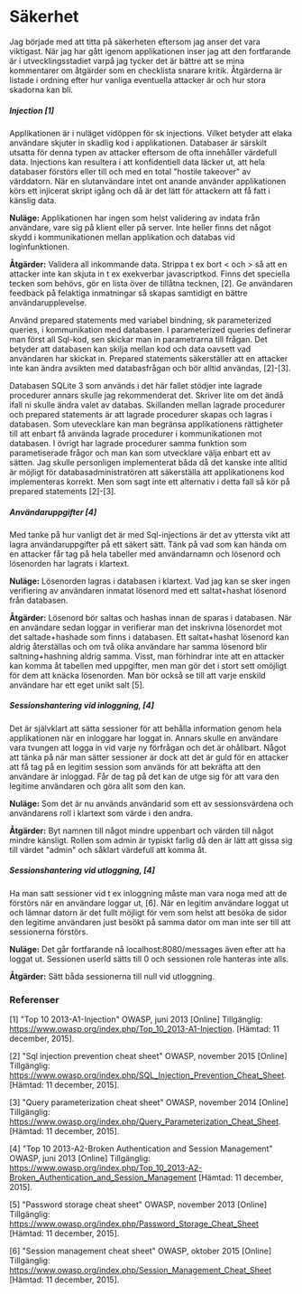 <h1>Säkerhet</h1>

Jag började med att titta på säkerheten eftersom jag anser det vara viktigast. När jag har gått igenom applikationen
inser jag att den fortfarande är i utvecklingsstadiet varpå jag tycker det är bättre att se mina kommentarer om åtgärder
som en checklista snarare kritik. Åtgärderna är listade i ordning efter hur vanliga eventuella attacker är och hur stora
skadorna kan bli.

<h5>Injection [1]</h5>
Applikationen är i nuläget vidöppen för sk injections. Vilket betyder att elaka användare skjuter in skadlig kod
i applikationen. Databaser är särskilt utsatta för denna typen av attacker eftersom de ofta innehåller värdefull data.
Injections kan resultera i att konfidentiell data läcker ut, att hela databaser förstörs eller till och med en total
"hostile takeover" av värddatorn. När en slutanvändare intet ont anande använder applikationen körs ett injicerat skript
igång och då är det lätt för attackern att få fatt i känslig data.

<b>Nuläge:</b>
Applikationen har ingen som helst validering av indata från användare, vare sig på klient eller på server. Inte heller
finns det något skydd i kommunikationen mellan applikation och databas vid loginfunktionen.

<b>Åtgärder:</b>
Validera all inkommande data. Strippa t ex  bort < och > så att en attacker inte kan skjuta in
t ex exekverbar javascriptkod. Finns det speciella tecken som behövs, gör en lista över de tillåtna tecknen, [2].
Ge användaren feedback på felaktiga inmatningar så skapas samtidigt en bättre användarupplevelse.

Använd prepared statements med variabel bindning, sk parameterized queries, i kommunikation med databasen. I parameterized queries
definerar man först all Sql-kod, sen skickar man in parametrarna till frågan. Det betyder att databasen kan skilja mellan kod och
data oavsett vad användaren har skickat in. Prepared statements säkerställer att en attacker inte kan ändra avsikten med databasfrågan
och bör alltid användas, [2]-[3].

Databasen SQLite 3 som används i det här fallet stödjer inte lagrade procedurer annars skulle jag rekommenderat det.
Skriver lite om det ändå ifall ni skulle ändra valet av databas. Skillanden mellan lagrade procedurer
och prepared statements är att lagrade procedurer skapas och lagras i databasen. Som utevecklare kan man begränsa applikationens
rättigheter till att enbart få använda lagrade procedurer i kommunikationen mot databasen. I övrigt har lagrade procedurer samma funktion som
parametiserade frågor och man kan som utvecklare välja enbart ett av sätten. Jag skulle personligen implementerat båda då
det kanske inte alltid är möjligt för databasadministratören att säkerställa att applikationens kod implementeras korrekt.
Men som sagt inte ett alternativ i detta fall så kör på prepared statements [2]-[3].

<h5>Användaruppgifter [4]</h5>
Med tanke på hur vanligt det är med Sql-injections är det av yttersta vikt att lagra användaruppgifter på ett säkert sätt.
Tänk på vad som kan hända om en attacker får tag på hela tabeller med användarnamn och lösenord och lösenorden har lagrats
i klartext.

<b>Nuläge:</b>
Lösenorden lagras i databasen i klartext. Vad jag kan se sker ingen verifiering av användaren inmatat lösenord med
ett saltat+hashat lösenord från databasen.

<b>Åtgärder:</b>
Lösenord bör saltas och hashas innan de sparas i databasen. När en användare sedan loggar in verifierar man det inskrivna
lösenordet mot det saltade+hashade som finns i databasen. Ett saltat+hashat lösenord kan aldrig återställas och om två olika
användare har samma lösenord blir saltning+hashning aldrig samma. Visst, man förhindrar inte att en attacker kan komma åt
tabellen med uppgifter, men man gör det i stort sett omöjligt för dem att knäcka lösenorden. Man bör också se till att varje
enskild användare har ett eget unikt salt [5].

<h5>Sessionshantering vid inloggning, [4]</h5>
Det är självklart att sätta sessioner för att behålla information genom hela applikationen när en inloggare har loggat in.
Annars skulle en användare vara tvungen att logga in vid varje ny förfrågan och det är ohållbart. Något att tänka på när man
sätter sessioner är dock att det är guld för en attacker att få tag på en legitim session som används för att bekräfta att den
användare är inloggad. Får de tag på det kan de utge sig för att vara den legitime användaren och göra allt som den kan.

<b>Nuläge:</b>
Som det är nu används användarid som ett av sessionsvärdena och användarens roll i klartext som värde i den andra.

<b>Åtgärder:</b>
Byt namnen till något mindre uppenbart och värden till något mindre känsligt. Rollen som admin är typiskt farlig då den
är lätt att gissa sig till värdet "admin" och såklart värdefull att komma åt.

<h5>Sessionshantering vid utloggning, [4]</h5>
Ha man satt sessioner vid t ex inloggning måste man vara noga med att de förstörs när en användare loggar ut, [6].
När en legitim användare loggat ut och lämnar datorn är det fullt möjligt för vem som helst att besöka de sidor den
legitime användaren just besökt på samma dator om man inte ser till att sessionerna förstörs.

<b>Nuläge:</b>
Det går fortfarande nå localhost:8080/messages även efter att ha loggat ut. Sessionen userId sätts till 0 och sessionen
role hanteras inte alls.

<b>Åtgärder:</b>
Sätt båda sessionerna till null vid utloggning.



<h3>Referenser</h3>

[1] "Top 10 2013-A1-Injection" OWASP, juni 2013 [Online] Tillgänglig: https://www.owasp.org/index.php/Top_10_2013-A1-Injection. [Hämtad: 11 december, 2015].

[2] "Sql injection prevention cheat sheet" OWASP, november 2015 [Online] Tillgänglig: https://www.owasp.org/index.php/SQL_Injection_Prevention_Cheat_Sheet. [Hämtad: 11 december, 2015].

[3] "Query parameterization cheat sheet" OWASP, november 2014 [Online] Tillgänglig: https://www.owasp.org/index.php/Query_Parameterization_Cheat_Sheet. [Hämtad: 11 december, 2015].

[4] "Top 10 2013-A2-Broken Authentication and Session Management" OWASP, juni 2013 [Online] Tillgänglig: https://www.owasp.org/index.php/Top_10_2013-A2-Broken_Authentication_and_Session_Management [Hämtad: 11 december, 2015].

[5] "Password storage cheat sheet" OWASP, november 2013 [Online] Tillgänglig: https://www.owasp.org/index.php/Password_Storage_Cheat_Sheet [Hämtad: 11 december, 2015].

[6] "Session management cheat sheet" OWASP, oktober 2015 [Online] Tillgänglig: https://www.owasp.org/index.php/Session_Management_Cheat_Sheet [Hämtad: 11 december, 2015].

